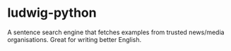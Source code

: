 # ludwig-python
A sentence search engine that fetches examples from trusted news/media organisations. Great for writing better English.

